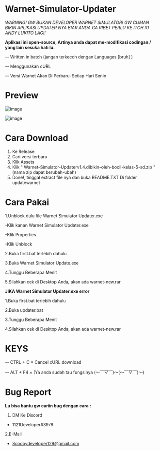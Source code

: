 # Warnet-Simulator-Updater

*WARNING! GW BUKAN DEVELOPER WARNET SIMULATOR! GW CUMAN BIKIN APLIKASI UPDATER NYA BIAR ANDA GA RIBET PERLU KE ITCH.IO ANDY LUKITO LAGI!* 

**Aplikasi ini open-source, Artinya anda dapat me-modifikasi codingan / yang lain sesuka hati lu.**

-- Written in batch (jangan terkecoh dengan Languages [bruh]  )

-- Menggunakan cURL

-- Versi Warnet Akan Di Perbarui Setiap Hari Senin

# **Preview**

![image](https://user-images.githubusercontent.com/95273407/161531542-d612d669-a63c-48f0-8f8b-f2c2ceb37066.png)

![image](https://user-images.githubusercontent.com/95273407/161531731-eac40c5a-88b5-4593-a05b-ff3a37cfbe74.png)




# **Cara Download** 
 1. Ke Release
 2. Cari versi terbaru
 3. Klik Assets
 4. Klik " Warnet-Simulator-Updaterv1.4.dibikin-oleh-bocil-kelas-5-sd.zip " (nama zip dapat berubah-ubah)
 5. Done!, tinggal extract file nya dan buka README.TXT Di folder updatewarnet 

# **Cara Pakai**

1.Unblock dulu file Warnet Simulator Updater.exe

  -Klik kanan Warnet Simulator Updater.exe
  
  -Klik Properties
  
  -Klik Unblock
  
2.Buka first.bat terlebih dahulu

3.Buka Warnet Simulator Update.exe

4.Tunggu Beberapa Menit

5.Silahkan cek di Desktop Anda, akan ada warnet-new.rar

**JIKA Warnet Simulator Updater.exe error** 

1.Buka first.bat terlebih dahulu

2.Buka updater.bat

3.Tunggu Beberapa Menit

4.Silahkan cek di Desktop Anda, akan ada warnet-new.rar

# **KEYS**

-- CTRL + C = Cancel cURL download

-- ALT + F4 = (Ya anda sudah tau fungsinya (～￣▽￣)～(～￣▽￣)～)

# **Bug Report**

**Lu bisa bantu gw cariin bug dengan cara :**
1. DM Ke Discord
- 1121Developer#3978

2.E-Mail
- Scoobydeveloper129@gmail.com
